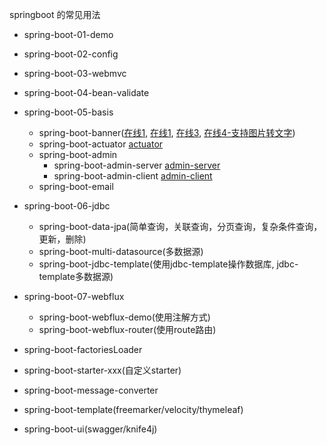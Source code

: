 springboot 的常见用法
- spring-boot-01-demo
- spring-boot-02-config
- spring-boot-03-webmvc
- spring-boot-04-bean-validate
- spring-boot-05-basis
    - spring-boot-banner([在线1](http://patorjk.com/software/taag/), [在线1](https://www.bootschool.net/ascii), [在线3](http://www.network-science.de/ascii/), [在线4-支持图片转文字](https://www.degraeve.com/img2txt.php))
    - spring-boot-actuator [actuator](http://localhost:8080/actuator)
    - spring-boot-admin
        - spring-boot-admin-server [admin-server](http://localhost:8080/)
        - spring-boot-admin-client [admin-client](http://localhost:9090/)
    - spring-boot-email
- spring-boot-06-jdbc
    - spring-boot-data-jpa(简单查询，关联查询，分页查询，复杂条件查询，更新，删除)
    - spring-boot-multi-datasource(多数据源)
    - spring-boot-jdbc-template(使用jdbc-template操作数据库, jdbc-template多数据源)
- spring-boot-07-webflux
    - spring-boot-webflux-demo(使用注解方式)
    - spring-boot-webflux-router(使用route路由)


- spring-boot-factoriesLoader
- spring-boot-starter-xxx(自定义starter)
- spring-boot-message-converter
- spring-boot-template(freemarker/velocity/thymeleaf)
- spring-boot-ui(swagger/knife4j)